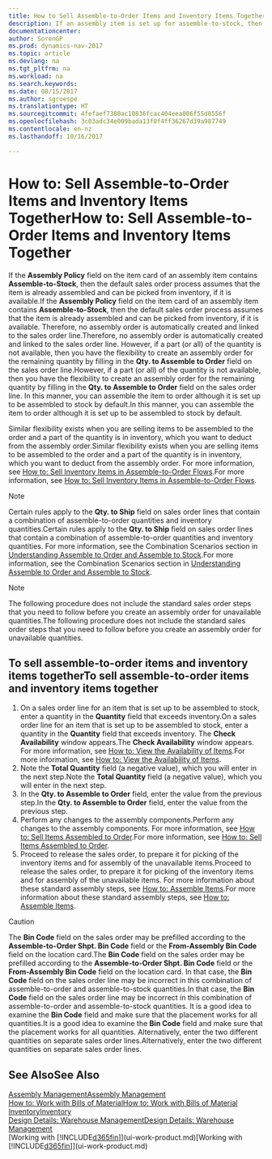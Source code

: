 ```yaml
---
title: How to Sell Assemble-to-Order Items and Inventory Items Together
description: If an assembly item is set up for assemble-to-stock, then the default sales order process assumes that the item is already assembled and can be picked from inventory, if it is available. But if a part (or all) of the quantity is not available, then you have the flexibility to create an assembly order for the remaining quantity on the fly.
documentationcenter: 
author: SorenGP
ms.prod: dynamics-nav-2017
ms.topic: article
ms.devlang: na
ms.tgt_pltfrm: na
ms.workload: na
ms.search.keywords: 
ms.date: 08/15/2017
ms.author: sgroespe
ms.translationtype: HT
ms.sourcegitcommit: 4fefaef7380ac10836fcac404eea006f55d8556f
ms.openlocfilehash: 3c03adc34e009bada13f0f4ff36267d39a987749
ms.contentlocale: en-nz
ms.lasthandoff: 10/16/2017

---
```

# <a name="how-to-sell-assemble-to-order-items-and-inventory-items-together"></a><span data-ttu-id="3f649-104">How to: Sell Assemble-to-Order Items and Inventory Items Together</span><span class="sxs-lookup"><span data-stu-id="3f649-104">How to: Sell Assemble-to-Order Items and Inventory Items Together</span></span>
<span data-ttu-id="3f649-105">If the **Assembly Policy** field on the item card of an assembly item contains **Assemble-to-Stock**, then the default sales order process assumes that the item is already assembled and can be picked from inventory, if it is available.</span><span class="sxs-lookup"><span data-stu-id="3f649-105">If the **Assembly Policy** field on the item card of an assembly item contains **Assemble-to-Stock**, then the default sales order process assumes that the item is already assembled and can be picked from inventory, if it is available.</span></span> <span data-ttu-id="3f649-106">Therefore, no assembly order is automatically created and linked to the sales order line.</span><span class="sxs-lookup"><span data-stu-id="3f649-106">Therefore, no assembly order is automatically created and linked to the sales order line.</span></span> <span data-ttu-id="3f649-107">However, if a part (or all) of the quantity is not available, then you have the flexibility to create an assembly order for the remaining quantity by filling in the **Qty. to Assemble to Order** field on the sales order line.</span><span class="sxs-lookup"><span data-stu-id="3f649-107">However, if a part (or all) of the quantity is not available, then you have the flexibility to create an assembly order for the remaining quantity by filling in the **Qty. to Assemble to Order** field on the sales order line.</span></span> <span data-ttu-id="3f649-108">In this manner, you can assemble the item to order although it is set up to be assembled to stock by default.</span><span class="sxs-lookup"><span data-stu-id="3f649-108">In this manner, you can assemble the item to order although it is set up to be assembled to stock by default.</span></span>  

<span data-ttu-id="3f649-109">Similar flexibility exists when you are selling items to be assembled to the order and a part of the quantity is in inventory, which you want to deduct from the assembly order.</span><span class="sxs-lookup"><span data-stu-id="3f649-109">Similar flexibility exists when you are selling items to be assembled to the order and a part of the quantity is in inventory, which you want to deduct from the assembly order.</span></span> <span data-ttu-id="3f649-110">For more information, see [How to: Sell Inventory Items in Assemble-to-Order Flows](assembly-how-to-sell-inventory-items-in-assemble-to-order-flows.md).</span><span class="sxs-lookup"><span data-stu-id="3f649-110">For more information, see [How to: Sell Inventory Items in Assemble-to-Order Flows](assembly-how-to-sell-inventory-items-in-assemble-to-order-flows.md).</span></span>  

> [!NOTE]  
>  <span data-ttu-id="3f649-111">Certain rules apply to the **Qty. to Ship** field on sales order lines that contain a combination of assemble-to-order quantities and inventory quantities.</span><span class="sxs-lookup"><span data-stu-id="3f649-111">Certain rules apply to the **Qty. to Ship** field on sales order lines that contain a combination of assemble-to-order quantities and inventory quantities.</span></span> <span data-ttu-id="3f649-112">For more information, see the Combination Scenarios section in [Understanding Assemble to Order and Assemble to Stock](assembly-assemble-to-order-or-assemble-to-stock.md).</span><span class="sxs-lookup"><span data-stu-id="3f649-112">For more information, see the Combination Scenarios section in [Understanding Assemble to Order and Assemble to Stock](assembly-assemble-to-order-or-assemble-to-stock.md).</span></span>  

> [!NOTE]  
>  <span data-ttu-id="3f649-113">The following procedure does not include the standard sales order steps that you need to follow before you create an assembly order for unavailable quantities.</span><span class="sxs-lookup"><span data-stu-id="3f649-113">The following procedure does not include the standard sales order steps that you need to follow before you create an assembly order for unavailable quantities.</span></span>

## <a name="to-sell-assemble-to-order-items-and-inventory-items-together"></a><span data-ttu-id="3f649-114">To sell assemble-to-order items and inventory items together</span><span class="sxs-lookup"><span data-stu-id="3f649-114">To sell assemble-to-order items and inventory items together</span></span>  
1.  <span data-ttu-id="3f649-115">On a sales order line for an item that is set up to be assembled to stock, enter a quantity in the **Quantity** field that exceeds inventory.</span><span class="sxs-lookup"><span data-stu-id="3f649-115">On a sales order line for an item that is set up to be assembled to stock, enter a quantity in the **Quantity** field that exceeds inventory.</span></span> <span data-ttu-id="3f649-116">The **Check Availability** window appears.</span><span class="sxs-lookup"><span data-stu-id="3f649-116">The **Check Availability** window appears.</span></span> <span data-ttu-id="3f649-117">For more information, see [How to: View the Availability of Items](inventory-how-availability-overview.md).</span><span class="sxs-lookup"><span data-stu-id="3f649-117">For more information, see [How to: View the Availability of Items](inventory-how-availability-overview.md).</span></span> 
2.  <span data-ttu-id="3f649-118">Note the **Total Quantity** field (a negative value), which you will enter in the next step.</span><span class="sxs-lookup"><span data-stu-id="3f649-118">Note the **Total Quantity** field (a negative value), which you will enter in the next step.</span></span>  
3.  <span data-ttu-id="3f649-119">In the **Qty. to Assemble to Order** field, enter the value from the previous step.</span><span class="sxs-lookup"><span data-stu-id="3f649-119">In the **Qty. to Assemble to Order** field, enter the value from the previous step.</span></span>  
4.  <span data-ttu-id="3f649-120">Perform any changes to the assembly components.</span><span class="sxs-lookup"><span data-stu-id="3f649-120">Perform any changes to the assembly components.</span></span> <span data-ttu-id="3f649-121">For more information, see [How to: Sell Items Assembled to Order](assembly-how-to-sell-items-assembled-to-order.md).</span><span class="sxs-lookup"><span data-stu-id="3f649-121">For more information, see [How to: Sell Items Assembled to Order](assembly-how-to-sell-items-assembled-to-order.md).</span></span>  
5.  <span data-ttu-id="3f649-122">Proceed to release the sales order, to prepare it for picking of the inventory items and for assembly of the unavailable items.</span><span class="sxs-lookup"><span data-stu-id="3f649-122">Proceed to release the sales order, to prepare it for picking of the inventory items and for assembly of the unavailable items.</span></span> <span data-ttu-id="3f649-123">For more information about these standard assembly steps, see [How to: Assemble Items](assembly-how-to-assemble-items.md).</span><span class="sxs-lookup"><span data-stu-id="3f649-123">For more information about these standard assembly steps, see [How to: Assemble Items](assembly-how-to-assemble-items.md).</span></span>  

> [!CAUTION]  
>  <span data-ttu-id="3f649-124">The **Bin Code** field on the sales order may be prefilled according to the **Assemble-to-Order Shpt. Bin Code** field or the **From-Assembly Bin Code** field on the location card.</span><span class="sxs-lookup"><span data-stu-id="3f649-124">The **Bin Code** field on the sales order may be prefilled according to the **Assemble-to-Order Shpt. Bin Code** field or the **From-Assembly Bin Code** field on the location card.</span></span> <span data-ttu-id="3f649-125">In that case, the **Bin Code** field on the sales order line may be incorrect in this combination of assemble-to-order and assemble-to-stock quantities.</span><span class="sxs-lookup"><span data-stu-id="3f649-125">In that case, the **Bin Code** field on the sales order line may be incorrect in this combination of assemble-to-order and assemble-to-stock quantities.</span></span> <span data-ttu-id="3f649-126">It is a good idea to examine the **Bin Code** field and make sure that the placement works for all quantities.</span><span class="sxs-lookup"><span data-stu-id="3f649-126">It is a good idea to examine the **Bin Code** field and make sure that the placement works for all quantities.</span></span> <span data-ttu-id="3f649-127">Alternatively, enter the two different quantities on separate sales order lines.</span><span class="sxs-lookup"><span data-stu-id="3f649-127">Alternatively, enter the two different quantities on separate sales order lines.</span></span>  

## <a name="see-also"></a><span data-ttu-id="3f649-128">See Also</span><span class="sxs-lookup"><span data-stu-id="3f649-128">See Also</span></span>  
[<span data-ttu-id="3f649-129">Assembly Management</span><span class="sxs-lookup"><span data-stu-id="3f649-129">Assembly Management</span></span>](assembly-assemble-items.md)  
[<span data-ttu-id="3f649-130">How to: Work with Bills of Material</span><span class="sxs-lookup"><span data-stu-id="3f649-130">How to: Work with Bills of Material</span></span>](inventory-how-work-BOMs.md)  
[<span data-ttu-id="3f649-131">Inventory</span><span class="sxs-lookup"><span data-stu-id="3f649-131">Inventory</span></span>](inventory-manage-inventory.md)  
[<span data-ttu-id="3f649-132">Design Details: Warehouse Management</span><span class="sxs-lookup"><span data-stu-id="3f649-132">Design Details: Warehouse Management</span></span>](design-details-warehouse-management.md)  
<span data-ttu-id="3f649-133">[Working with [!INCLUDE[d365fin](includes/d365fin_md.md)]](ui-work-product.md)</span><span class="sxs-lookup"><span data-stu-id="3f649-133">[Working with [!INCLUDE[d365fin](includes/d365fin_md.md)]](ui-work-product.md)</span></span>

